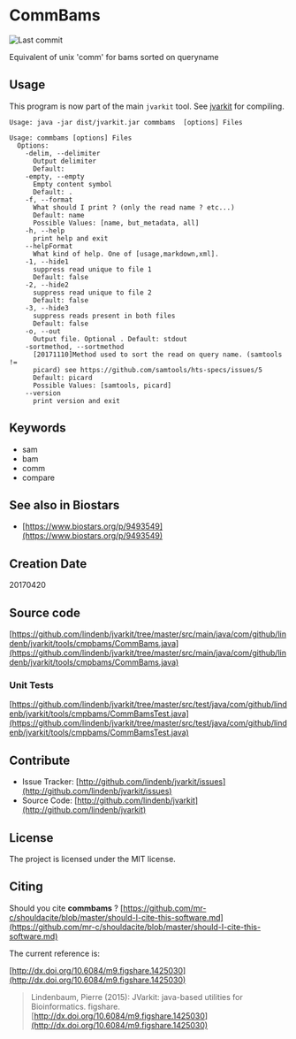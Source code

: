# CommBams

![Last commit](https://img.shields.io/github/last-commit/lindenb/jvarkit.png)

Equivalent of unix 'comm' for bams sorted on queryname


## Usage


This program is now part of the main `jvarkit` tool. See [jvarkit](JvarkitCentral.md) for compiling.


```
Usage: java -jar dist/jvarkit.jar commbams  [options] Files

Usage: commbams [options] Files
  Options:
    -delim, --delimiter
      Output delimiter
      Default: 	
    -empty, --empty
      Empty content symbol
      Default: .
    -f, --format
      What should I print ? (only the read name ? etc...)
      Default: name
      Possible Values: [name, but_metadata, all]
    -h, --help
      print help and exit
    --helpFormat
      What kind of help. One of [usage,markdown,xml].
    -1, --hide1
      suppress read unique to file 1
      Default: false
    -2, --hide2
      suppress read unique to file 2
      Default: false
    -3, --hide3
      suppress reads present in both files
      Default: false
    -o, --out
      Output file. Optional . Default: stdout
    -sortmethod, --sortmethod
      [20171110]Method used to sort the read on query name. (samtools != 
      picard) see https://github.com/samtools/hts-specs/issues/5
      Default: picard
      Possible Values: [samtools, picard]
    --version
      print version and exit

```


## Keywords

 * sam
 * bam
 * comm
 * compare



## See also in Biostars

 * [https://www.biostars.org/p/9493549](https://www.biostars.org/p/9493549)



## Creation Date

20170420

## Source code 

[https://github.com/lindenb/jvarkit/tree/master/src/main/java/com/github/lindenb/jvarkit/tools/cmpbams/CommBams.java](https://github.com/lindenb/jvarkit/tree/master/src/main/java/com/github/lindenb/jvarkit/tools/cmpbams/CommBams.java)

### Unit Tests

[https://github.com/lindenb/jvarkit/tree/master/src/test/java/com/github/lindenb/jvarkit/tools/cmpbams/CommBamsTest.java](https://github.com/lindenb/jvarkit/tree/master/src/test/java/com/github/lindenb/jvarkit/tools/cmpbams/CommBamsTest.java)


## Contribute

- Issue Tracker: [http://github.com/lindenb/jvarkit/issues](http://github.com/lindenb/jvarkit/issues)
- Source Code: [http://github.com/lindenb/jvarkit](http://github.com/lindenb/jvarkit)

## License

The project is licensed under the MIT license.

## Citing

Should you cite **commbams** ? [https://github.com/mr-c/shouldacite/blob/master/should-I-cite-this-software.md](https://github.com/mr-c/shouldacite/blob/master/should-I-cite-this-software.md)

The current reference is:

[http://dx.doi.org/10.6084/m9.figshare.1425030](http://dx.doi.org/10.6084/m9.figshare.1425030)

> Lindenbaum, Pierre (2015): JVarkit: java-based utilities for Bioinformatics. figshare.
> [http://dx.doi.org/10.6084/m9.figshare.1425030](http://dx.doi.org/10.6084/m9.figshare.1425030)


